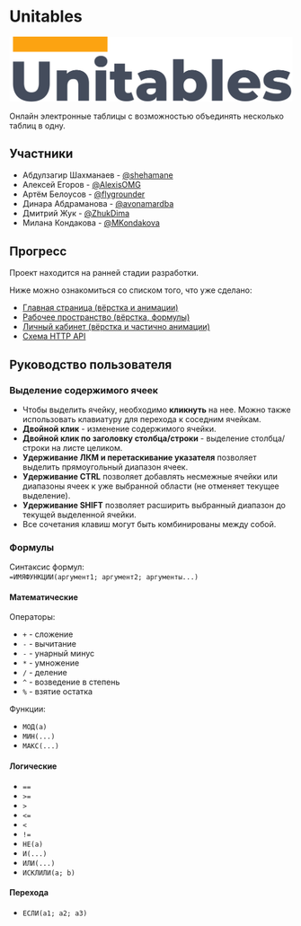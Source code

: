 # Unitables
![Unitables](src/client/img/logo_readme.png)

Онлайн электронные таблицы с возможностью объединять несколько таблиц в одну.

## Участники
- Абдулзагир Шахманаев - [@shehamane](https://github.com/shehamane)
- Алексей Егоров - [@AlexisOMG](https://github.com/AlexisOMG)
- Артём Белоусов - [@flygrounder](https://github.com/flygrounder)
- Динара Абдраманова - [@avonamardba](https://github.com/avonamardba)
- Дмитрий Жук - [@ZhukDima](https://github.com/ZhukDima)
- Милана Кондакова - [@MKondakova](https://github.com/MKondakova)

## Прогресс
Проект находится на ранней стадии разработки.

Ниже можно ознакомиться со списком того, что уже сделано:  
- [Главная страница (вёрстка и анимации)](https://unitables.flygrounder.ru)
- [Рабочее пространство (вёрстка, формулы)](https://unitables.flygrounder.ru/workspace.html)
- [Личный кабинет (вёрстка и частично анимации)](https://unitables.flygrounder.ru/personal%20account.html)
- [Схема HTTP API](https://app.swaggerhub.com/apis-docs/flygr0under/unitables-api/0.1.0)

## Руководство пользователя
### Выделение содержимого ячеек

- Чтобы выделить ячейку, необходимо **кликнуть** на нее. Можно также использовать клавиатуру для перехода к соседним ячейкам.
- **Двойной клик** - изменение содержимого ячейки.
- **Двойной клик по заголовку столбца/строки** - выделение столбца/строки на листе целиком.
- **Удерживание ЛКМ и перетаскивание указателя** позволяет выделить прямоугольный диапазон ячеек.
- **Удерживание CTRL** позволяет добавлять несмежные ячейки или диапазоны ячеек к уже выбранной области (не отменяет текущее выделение).
- **Удерживание SHIFT** позволяет расширить выбранный диапазон до текущей выделенной ячейки.
- Все сочетания клавиш могут быть комбинированы между собой.

### Формулы

Синтаксис формул:  
`=ИМЯФУНКЦИИ(аргумент1; аргумент2; аргументы...)`

#### Математические
Операторы:  
  - `+` - сложение
  - `-` - вычитание
  - `-` - унарный минус
  - `*` - умножение
  - `/` - деление
  - `^` - возведение в степень
  - `%` - взятие остатка

 Функции:  
- `МОД(a)`
- `МИН(...)`
- `МАКС(...)`
#### Логические
- `==`
- `>=`
- `>`
- `<=`
- `<`
- `!=`
- `НЕ(a)`
- `И(...)`
- `ИЛИ(...)`
- `ИСКЛИЛИ(a; b)`
#### Перехода
- `ЕСЛИ(a1; a2; a3)`
